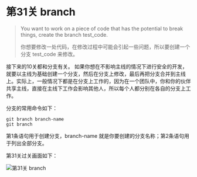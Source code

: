 
# 第31关 branch

> You want to work on a piece of code that has the potential to break things, create the branch test_code.
>
> 你想要修改一处代码，在修改过程中可能会引起一些问题，所以要创建一个分支 test_code 来修改。

接下来的10关都和分支有关。
如果你想在不影响主线的情况下进行安全的开发，就要以主线为基础创建一个分支，然后在分支上修改，最后再把分支合并到主线上。实际上，一般情况下都是在分支上工作的，因为在一个团队中，你和你的伙伴共享主线，直接在主线下工作会影响其他人，所以每个人都分别在各自的分支上工作。

分支的常用命令如下：

```shell
git branch branch-name
git branch
```

第1条语句用于创建分支，branch-name 就是你要创建的分支名称；第2条语句用于列出全部分支。

第31关过关画面如下：

![第31关 branch](./images/level-31-branch.png)
